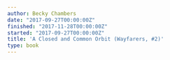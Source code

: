 ```yaml
---
author: Becky Chambers
date: "2017-09-27T00:00:00Z"
finished: "2017-11-28T00:00:00Z"
started: "2017-09-27T00:00:00Z"
title: 'A Closed and Common Orbit (Wayfarers, #2)'
type: book
---
```

